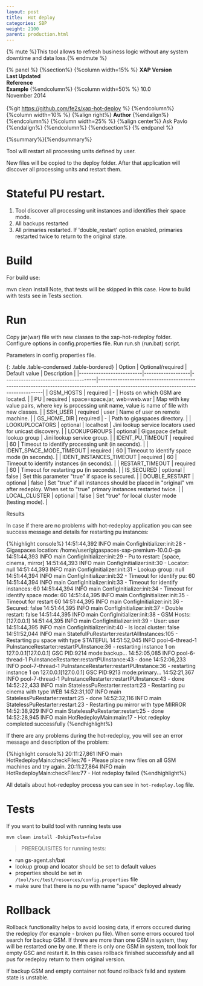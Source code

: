 ```yaml
---
layout: post
title:  Hot deploy
categories: SBP
weight: 2100
parent: production.html
---
```


{% mute %}This tool allows to refresh business logic without any system downtime and data loss.{% endmute %}

{% panel %}
{%section%}
{%column width=15% %}
**XAP Version**<br>
**Last Updated**<br>
**Reference**<br>
**Example**
{%endcolumn%}
{%column  width=50% %}
10.0<br>
November 2014<br>
<br>
{%git https://github.com/fe2s/xap-hot-deploy %}
{%endcolumn%}
{%column  width=10% %}
{%align right%}
**Author**
{%endalign%}
{%endcolumn%}
{%column  width=25% %}
{%align center%}
Ask Pavlo <br>
{%endalign%}
{%endcolumn%}
{%endsection%}
{% endpanel %}


{%summary%}{%endsummary%}



Tool will restart all processing units defined by user.

New files will be copied to the deploy folder. After that application will discover all processing units and restart them.




# Stateful PU restart.

1. Tool discover all processing unit instances and identifies their space mode.
2. All backups restarted
3. All primaries restarted. If 'double_restart' option enabled, primaries restarted twice to return to the original state.


# Build

For build use:

mvn clean install
Note, that tests will be skipped in this case. How to build with tests see in Tests section.



# Run

Copy jar(war) file with new classes to the xap-hot-redeploy folder.
Configure options in config.properties file.
Run run.sh (run.bat) script.


Parameters in config.properties file.

{: .table   .table-condensed  .table-bordered}
| Option                   | Optional/required | Default value                        | Description                                                                                                                         |
|--------------------------|-------------------|--------------------------------------|-------------------------------------------------------------------------------------------------------------------------------------|
| GSM_HOSTS                | required          | -                                    | Hosts on which GSM are located.                                                                                                     |
| PU                       | required          | space=space.jar, web=web.war | Map with key value pairs, where key is processing unit name, value is name of file with new classes.                                |
| SSH_USER                 | required          | user                              | Name of user on remote machine.                                                                                                     |
| GS_HOME_DIR      | required                  | -                                    | Path to gigaspaces directory.                                                                                                       |
| LOOKUPLOCATORS      | optional               | localhost                            | Jini lookup service locators used for unicast discovery.                                                                                                                 |
| LOOKUPGROUPS             | optional          | Gigaspace default lookup group       | Jini lookup service group.                                                                                                                        |
| IDENT_PU_TIMEOUT         | required          | 60                                | Timeout to identify processing unit (in seconds).                                                                                   |
| IDENT_SPACE_MODE_TIMEOUT | required          | 60                                 | Timeout to identify space mode (in seconds).                                                                                        |
| IDENT_INSTANCES_TIMEOUT | required          | 60                                 | Timeout to identify instances (in seconds).                                                                                        |
| RESTART_TIMEOUT | required          | 60                                 | Timeout for restarting pu (in seconds).                                                                                        |
| IS_SECURED               | optional          | false                              | Set this parameter "true" if space is secured.                                                                                      |
| DOUBLE_RESTART           | optional          | false                              | Set "true" if all instances should be placed in "original" vm after redeploy. When set to "true" primary instances restarted twice. |
| LOCAL_CLUSTER           | optional          | false                              | Set "true" for local cluster mode (testing mode). |

Results

In case if there are no problems with hot-redeploy application you can see success message and details for restarting pu instances:

{%highlight console%}
14:51:44,392  INFO main ConfigInitializer:init:28 - Gigaspaces location: /home/user/gigaspaces-xap-premium-10.0.0-ga
14:51:44,393  INFO main ConfigInitializer:init:29 - Pu to restart: [space, cinema, mirror]
14:51:44,393  INFO main ConfigInitializer:init:30 - Locator: null
14:51:44,393  INFO main ConfigInitializer:init:31 - Lookup group: null
14:51:44,394  INFO main ConfigInitializer:init:32 - Timeout for identify pu: 60
14:51:44,394  INFO main ConfigInitializer:init:33 - Timeout for identify instances: 60
14:51:44,394  INFO main ConfigInitializer:init:34 - Timeout for identify space mode: 60
14:51:44,395  INFO main ConfigInitializer:init:35 - Timeout for restart 60
14:51:44,395  INFO main ConfigInitializer:init:36 - Secured: false
14:51:44,395  INFO main ConfigInitializer:init:37 - Double restart: false
14:51:44,395  INFO main ConfigInitializer:init:38 - GSM Hosts: [127.0.0.1]
14:51:44,395  INFO main ConfigInitializer:init:39 - User: user
14:51:44,395  INFO main ConfigInitializer:init:40 - Is local cluster: false
14:51:52,044  INFO main StatefulPuRestarter:restartAllInstances:105 - Restarting pu space with type STATEFUL
14:51:52,045  INFO pool-6-thread-1 PuInstanceRestarter:restartPUInstance:36 - restarting instance 1 on 127.0.0.1[127.0.0.1] GSC PID:9214 mode:backup...
14:52:05,085  INFO pool-6-thread-1 PuInstanceRestarter:restartPUInstance:43 - done
14:52:06,233  INFO pool-7-thread-1 PuInstanceRestarter:restartPUInstance:36 - restarting instance 1 on 127.0.0.1[127.0.0.1] GSC PID:9213 mode:primary...
14:52:21,367  INFO pool-7-thread-1 PuInstanceRestarter:restartPUInstance:43 - done
14:52:22,433  INFO main StatelessPuRestarter:restart:23 - Restarting pu cinema with type WEB
14:52:31,107  INFO main StatelessPuRestarter:restart:25 - done
14:52:32,116  INFO main StatelessPuRestarter:restart:23 - Restarting pu mirror with type MIRROR
14:52:38,929  INFO main StatelessPuRestarter:restart:25 - done
14:52:28,945  INFO main HotRedeployMain:main:17 - Hot redeploy completed successfully
{%endhighlight%}

If there are any problems during the hot-redeploy, you will see an error message and description of the problem:

{%highlight console%}
20:11:27,861  INFO main HotRedeployMain:checkFiles:76 - Please place new files on all GSM machines and try again.
20:11:27,864  INFO main HotRedeployMain:checkFiles:77 - Hot redeploy failed
{%endhighlight%}

All details about hot-redeploy process you can see in `hot-redeploy.log` file.

# Tests


If you want to build tool with running tests use
```
mvn clean install -DskipTests=false
```
>PREREQUISITES for running tests:

 * run gs-agent.sh/bat
 * lookup group and locator should be set to default values
 * properties should be set in `/tool/src/test/resources/config.properties` file
 * make sure that there is no pu with name "space" deployed already

# Rollback


Rollback functionality helps to avoid loosing data, if errors occured during the redeploy (for example - broken pu file).
When some errors occured tool search for backup GSM. If threre are more than one GSM in system, they will be restarted one by one. If there is only one GSM in system, tool look for empty GSC and restart it.
In this cases rollback finished successfuly and all pus for redeploy return to them original version.

If backup GSM and empty container not found rollback faild and system state is unstable.

[gigaspaces wiki]:http://wiki.gigaspaces.com/wiki/display/XAP96/Deploying+onto+the+Service+Grid#DeployingontotheServiceGrid-HotDeploy
[SSH login without password]:http://www.linuxproblem.org/art_9.html
